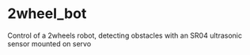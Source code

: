 # 2wheel_bot
Control of a 2wheels robot, detecting obstacles with an SR04 ultrasonic sensor mounted on servo

